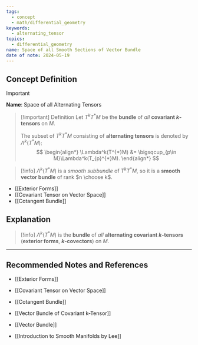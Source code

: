 ```yaml
---
tags:
  - concept
  - math/differential_geometry
keywords:
  - alternating_tensor
topics:
  - differential_geometry
name: Space of all Smooth Sections of Vector Bundle
date of note: 2024-05-19
---
```


## Concept Definition

>[!important]
>**Name**: Space of all Alternating Tensors

>[!important] Definition
>Let $T^kT^{*}M$ be the **bundle** of *all* **covariant $k$-tensors** on $M$. 
>
>The subset of $T^kT^{*}M$ consisting of **alternating tensors** is denoted by $\Lambda^k(T^{*}M)$:
>$$
> \begin{align*}
> \Lambda^k(T^{*}M) &= \bigsqcup_{p\in M}\Lambda^k(T_{p}^{*}M).
> \end{align*}
>$$   

>[!info]
>$\Lambda^k(T^{*}M)$ is a *smooth subbundle* of $T^{k}T^{*}M$, so it is a **smooth vector bundle** of rank $n \choose k$.

- [[Exterior Forms]]
- [[Covariant Tensor on Vector Space]]
- [[Cotangent Bundle]]


## Explanation

>[!info]
>$\Lambda^k(T^{*}M)$ is the **bundle** of *all* **alternating covariant $k$-tensors** (**exterior forms**, **$k$-covectors**) on $M$.  












-----------
##  Recommended Notes and References

- [[Exterior Forms]]
- [[Covariant Tensor on Vector Space]]
- [[Cotangent Bundle]]

- [[Vector Bundle of Covariant k-Tensor]]
- [[Vector Bundle]]

- [[Introduction to Smooth Manifolds by Lee]]